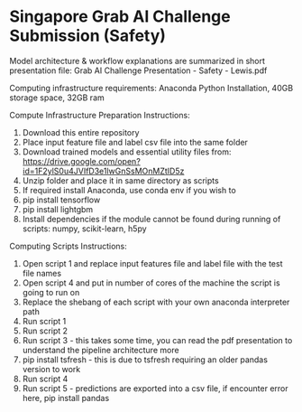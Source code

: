 # Singapore Grab AI Challenge Submission (Safety)

Model architecture & workflow explanations are summarized in short presentation file: Grab AI Challenge Presentation - Safety - Lewis.pdf

Computing infrastructure requirements: Anaconda Python Installation, 40GB storage space, 32GB ram

Compute Infrastructure Preparation Instructions:
  1) Download this entire repository
  2) Place input feature file and label csv file into the same folder
  3) Download trained models and essential utility files from: https://drive.google.com/open?id=1F2ylS0u4JVIfD3e1lwGnSsMOnMZtID5z
  4) Unzip folder and place it in same directory as scripts
  5) If required install Anaconda, use conda env if you wish to
  6) pip install tensorflow
  7) pip install lightgbm
  8) Install dependencies if the module cannot be found during running of scripts: numpy, scikit-learn, h5py

Computing Scripts Instructions:
  1) Open script 1 and replace input features file and label file with the test file names
  2) Open script 4 and put in number of cores of the machine the script is going to run on
  3) Replace the shebang of each script with your own anaconda interpreter path
  4) Run script 1
  5) Run script 2
  6) Run script 3 - this takes some time, you can read the pdf presentation to understand the pipeline architecture more
  7) pip install tsfresh - this is due to tsfresh requiring an older pandas version to work
  8) Run script 4
  9) Run script 5 - predictions are exported into a csv file, if encounter error here, pip install pandas
  
